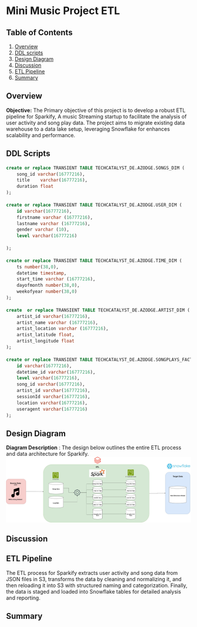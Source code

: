 # Mini Music Project ETL
## Table of Contents
1. [Overview](#overview)
2. [DDL scripts](#ddl-scripts)
3. [Design Diagram](#design-diagram)
4. [Discussion](#Discussion)
5. [ETL Pipeline](#ETLPipeline)
6. [Summary](#Summary)

## Overview
**Objective:** The Primary objective of this project is to develop a robust ETL pipeline for Sparkify, A music Streaming startup to facilitate the analysis of user activity and song play data. The project aims to migrate existing data warehouse to a data lake setup, leveraging Snowflake for enhances scalability and performance.

## DDL Scripts
```sql
create or replace TRANSIENT TABLE TECHCATALYST_DE.AZODGE.SONGS_DIM (
    song_id varchar(16777216),
    title    varchar(16777216),
    duration float
);

create or replace TRANSIENT TABLE TECHCATALYST_DE.AZODGE.USER_DIM (
    id varchar(16777216),
    firstname varchar (16777216),
    lastname varchar (16777216),
    gender varchar (10),
    level varchar(16777216)
    
);

create or replace TRANSIENT TABLE TECHCATALYST_DE.AZODGE.TIME_DIM (
    ts number(38,0),
    datetime timestamp,
    start_time varchar (16777216),
    dayofmonth number(38,0),
    weekofyear number(38,0)
);

create  or replace TRANSIENT TABLE TECHCATALYST_DE.AZODGE.ARTIST_DIM (
    artist_id varchar(16777216),
    artist_name varchar (16777216),
    artist_location varchar (16777216),
    artist_latitude float,
    artist_longitude float
);

create or replace TRANSIENT TABLE TECHCATALYST_DE.AZODGE.SONGPLAYS_FACT (
    id varchar(16777216),
    datetime_id varchar(16777216),
    level varchar(16777216),
    song_id varchar(16777216),
    artist_id varchar(16777216),
    sessionId varchar(16777216),
    location varchar(16777216),
    useragent varchar(16777216)
);
```
## Design Diagram
**Diagram Description**
: The design below outlines the entire ETL process and data architecture for Sparkify.
![dataArchitechtureDiagram](images/Mini%20Music%20Project.jpg)

## Discussion

## ETL Pipeline
The ETL process for Sparkify extracts user activity and song data from JSON files in S3, transforms the data by cleaning and normalizing it,  and then reloading it into S3 with structured naming and categorization. Finally, the data is staged and loaded into Snowflake tables for detailed analysis and reporting.

## Summary
